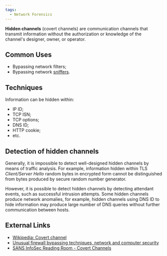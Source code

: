 ```yaml
---
tags:
  - Network Forensics
---
```

**Hidden channels** (covert channels) are communication channels that
transmit information without the authorization or knowledge of the
channel's designer, owner, or operator.

## Common Uses

- Bypassing network filters;
- Bypassing network [sniffers](sniffer.md).

## Techniques

Information can be hidden within:

- IP ID;
- TCP ISN;
- TCP options;
- DNS ID;
- HTTP cookie;
- etc.

## Detection of hidden channels

Generally, it is impossible to detect well-designed hidden channels by
means of traffic analysis. For example, information hidden within TLS
*Client/Server Hello* random bytes in encrypted form cannot be
distinguished from bytes produced by secure random number generator.

However, it is possible to detect hidden channels by detecting attendant
events, such as successful intrusion attempts. Some hidden channels
produce network anomalies, for example, hidden channels using DNS ID to
hide information may produce large number of DNS queries without further
communication between hosts.

## External Links

* [Wikipedia: Covert channel](https://en.wikipedia.org/wiki/Covert_channel)
* [Unusual firewall bypassing techniques, network and computer security](http://gray-world.net/)
* [SANS InfoSec Reading Room - Covert Channels](https://www.sans.org/white-papers/)
